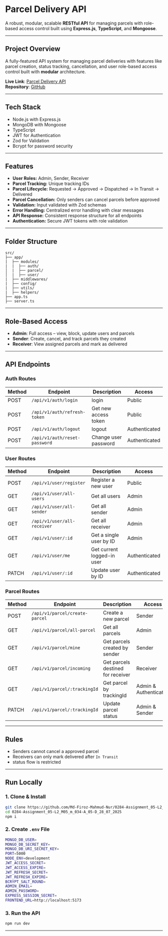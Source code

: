 # Parcel Delivery API

A robust, modular, scalable **RESTful API** for managing parcels with role-based access control built using **Express.js**, **TypeScript**, and **Mongoose**.

---

## Project Overview

A fully-featured API system for managing parcel deliveries with features like parcel creation, status tracking, cancellation, and user role-based access control built with **modular** architecture.

**Live Link**: [Parcel Delivery API](https://0284-assignment-05-l2-m05-m-034-a-0.vercel.app/)  
**Repository**: [GitHub](https://github.com/Md-Firoz-Mahmud-Nur/0284-Assignment_05-L2_M05_m_034-A_05-D_28_07_2025)

---

## Tech Stack

- Node.js with Express.js  
- MongoDB with Mongoose  
- TypeScript  
- JWT for Authentication  
- Zod for Validation
- Bcrypt for password security

---

## Features

- **User Roles:** Admin, Sender, Receiver  
- **Parcel Tracking:** Unique tracking IDs
- **Parcel Lifecycle:** Requested → Approved → Dispatched → In Transit → Delivered  
- **Parcel Cancellation:** Only senders can cancel parcels before approved  
- **Validation:** Input validated with Zod schemas  
- **Error Handling:** Centralized error handling with clear messages  
- **API Response:** Consistent response structure for all endpoints  
- **Authentication:** Secure JWT tokens with role validation  

---

## Folder Structure

```
src/
├── app/
|  ├── modules/
|  |  ├── auth/
│  |  ├── parcel/
│  |  ├── user/
|  ├── middlewares/
|  ├── config/
|  ├── utils/
|  ├── helpers/
├── app.ts
├── server.ts
```

---

## Role-Based Access

- **Admin**: Full access – view, block, update users and parcels
- **Sender**: Create, cancel, and track parcels they created
- **Receiver**: View assigned parcels and mark as delivered

---

## API Endpoints

### Auth Routes

| Method | Endpoint                       | Description                   | Access        | 
|--------|--------------------------------|-------------------------------|---------------|
| POST   | `/api/v1/auth/login`           | login                         | Public        |
| POST   | `/api/v1/auth/refresh-token`   | Get new access token          | Public        |
| POST   | `/api/v1/auth/logout`          | logout                        | Authenticated |
| POST   | `/api/v1/auth/reset-password`  | Change user password          | Authenticated |

### User Routes

| Method | Endpoint                       | Description                   | Access        |
|--------|--------------------------------|-------------------------------|---------------|
| POST   | `/api/v1/user/register`        | Register a new user           | Public        |
| GET    | `/api/v1/user/all-users`       | Get all users                 | Admin         |
| GET    | `/api/v1/user/all-sender`      | Get all sender                | Admin         |
| GET    | `/api/v1/user/all-receiver`    | Get all receiver              | Admin         |
| GET    | `/api/v1/user/:id`             | Get a single user by ID       | Admin         |
| GET    | `/api/v1/user/me`              | Get current logged-in user    | Authenticated |
| PATCH  | `/api/v1/user/:id`             | Update user by ID             | Authenticated |

### Parcel Routes

| Method | Endpoint                       | Description                       | Access                  |
|--------|--------------------------------|-----------------------------------|-------------------------|
| POST   | `/api/v1/parcel/create-parcel` | Create a new parcel               | Sender                  |
| GET    | `/api/v1/parcel/all-parcel`    | Get all parcels                   | Admin                   |
| GET    | `/api/v1/parcel/mine`          | Get parcels created by sender     | Sender                  |
| GET    | `/api/v1/parcel/incoming`      | Get parcels destined for receiver | Receiver                |
| GET    | `/api/v1/parcel/:trackingId`   | Get parcel by trackingId          | Admin & Authenticated   |
| PATCH  | `/api/v1/parcel/:trackingId`   | Update parcel status              | Admin & Sender          |

--- 

## Rules

- Senders cannot cancel a approved parcel
- Receivers can only mark delivered after `In Transit`
- status flow is restricted

---

## Run Locally

### 1. Clone & Install

```bash
git clone https://github.com/Md-Firoz-Mahmud-Nur/0284-Assignment_05-L2_M05_m_034-A_05-D_28_07_2025.git
cd 0284-Assignment_05-L2_M05_m_034-A_05-D_28_07_2025
npm i
```

### 2. Create `.env` File

```bash
MONGO_DB_USER=
MONGO_DB_SECRET_KEY=
MONGO_DB_URI_SECRET_KEY=
PORT=5000
NODE_ENV=development
JWT_ACCESS_SECRET=
JWT_ACCESS_EXPIRE=
JWT_REFRESH_SECRET=
JWT_REFRESH_EXPIRE=
BCRYPT_SALT_ROUND=
ADMIN_EMAIL=
ADMIN_PASSWORD=
EXPRESS_SESSION_SECRET=
FRONTEND_URL=http://localhost:5173
```

### 3. Run the API

```bash
npm run dev
```

---
